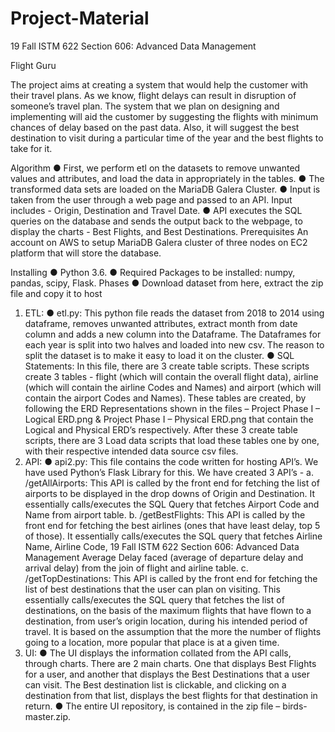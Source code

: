 # Project-Material
19 Fall ISTM 622 Section 606: Advanced Data Management

Flight Guru

The project aims at creating a system that would help the customer with their travel
plans. As we know, flight delays can result in disruption of someone’s travel plan. The
system that we plan on designing and implementing will aid the customer by
suggesting the flights with minimum chances of delay based on the past data. Also, it
will suggest the best destination to visit during a particular time of the year and the
best flights to take for it.

Algorithm
● First, we perform etl on the datasets to remove unwanted values and attributes,
and load the data in appropriately in the tables.
● The transformed data sets are loaded on the MariaDB Galera Cluster.
● Input is taken from the user through a web page and passed to an API. Input
includes - Origin, Destination and Travel Date.
● API executes the SQL queries on the database and sends the output back to the
webpage, to display the charts - Best Flights, and Best Destinations.
Prerequisites
An account on AWS to setup MariaDB Galera cluster of three nodes on EC2 platform
that will store the database.

Installing
● Python 3.6.
● Required Packages to be installed: numpy, pandas, scipy, Flask.
Phases
● Download dataset from here, extract the zip file and copy it to host
1. ETL:
● etl.py: This python file reads the dataset from 2018 to 2014 using dataframe,
removes unwanted attributes, extract month from date column and adds a new
column into the Dataframe. The Dataframes for each year is split into two halves
and loaded into new csv. The reason to split the dataset is to make it easy to load
it on the cluster.
● SQL Statements: In this file, there are 3 create table scripts. These scripts create
3 tables - flight (which will contain the overall flight data), airline (which will contain
the airline Codes and Names) and airport (which will contain the airport Codes and
Names). These tables are created, by following the ERD Representations shown
in the files – Project Phase I – Logical ERD.png & Project Phase I – Physical
ERD.png that contain the Logical and Physical ERD’s respectively. After these 3
create table scripts, there are 3 Load data scripts that load these tables one by
one, with their respective intended data source csv files.
2. API:
● api2.py: This file contains the code written for hosting API’s. We have used
Python’s Flask Library for this. We have created 3 API’s -
a. /getAllAirports: This API is called by the front end for fetching the list of
airports to be displayed in the drop downs of Origin and Destination. It
essentially calls/executes the SQL Query that fetches Airport Code and
Name from airport table.
b. /getBestFlights: This API is called by the front end for fetching the best
airlines (ones that have least delay, top 5 of those). It essentially
calls/executes the SQL query that fetches Airline Name, Airline Code,
19 Fall ISTM 622 Section 606: Advanced Data Management
Average Delay faced (average of departure delay and arrival delay) from
the join of flight and airline table.
c. /getTopDestinations: This API is called by the front end for fetching the list
of best destinations that the user can plan on visiting. This essentially
calls/executes the SQL query that fetches the list of destinations, on the
basis of the maximum flights that have flown to a destination, from user’s
origin location, during his intended period of travel. It is based on the
assumption that the more the number of flights going to a location, more
popular that place is at a given time.
3. UI:
● The UI displays the information collated from the API calls, through charts. There
are 2 main charts. One that displays Best Flights for a user, and another that
displays the Best Destinations that a user can visit. The Best destination list is
clickable, and clicking on a destination from that list, displays the best flights for
that destination in return.
● The entire UI repository, is contained in the zip file – birds-master.zip.
